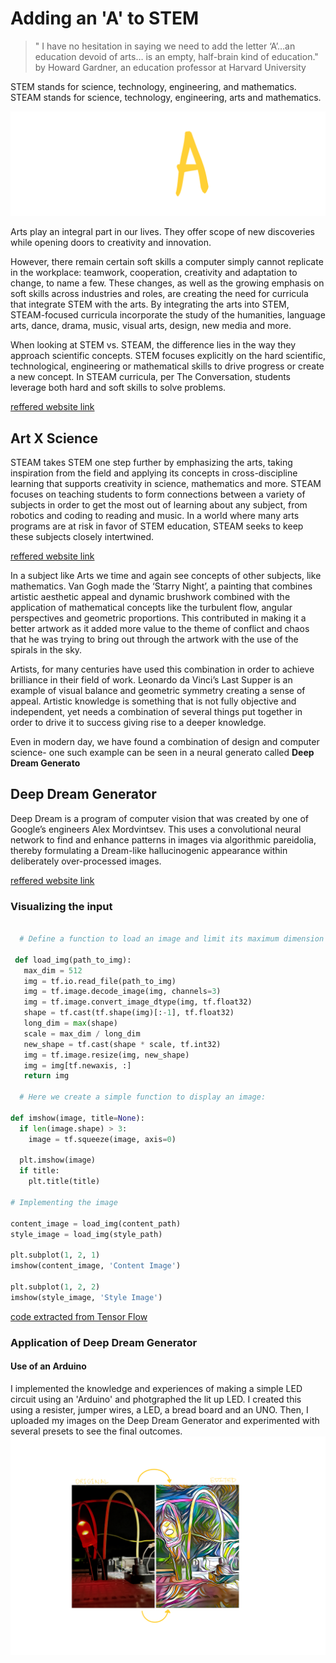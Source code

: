 # Adding an 'A' to STEM
>  " I have no hesitation in saying we need to add the letter ‘A’…an education devoid of arts… is an empty, half-brain kind of education." 
 by Howard Gardner, an education professor at Harvard University


STEM stands for science, technology, engineering, and mathematics.
STEAM stands for science, technology, engineering, arts and mathematics.

![image](https://github.com/navya26s/UNIT-2-/blob/main/steam.png)

Arts play an integral part in our lives. They offer scope of new discoveries while opening doors to creativity and innovation.  

However, there remain certain soft skills a computer simply cannot replicate in the workplace: teamwork, cooperation, creativity and adaptation to change, to name a few. These changes, as well as the growing emphasis on soft skills across industries and roles, are creating the need for curricula that integrate STEM with the arts. By integrating the arts into STEM, STEAM-focused curricula incorporate the study of the humanities, language arts, dance, drama, music, visual arts, design, new media and more.

When looking at STEM vs. STEAM, the difference lies in the way they approach scientific concepts. STEM focuses explicitly on the hard scientific, technological, engineering or mathematical skills to drive progress or create a new concept. In STEAM curricula, per The Conversation, students leverage both hard and soft skills to solve problems. 

[reffered website link](https://www.ucf.edu/online/engineering/news/comparing-stem-vs-steam-why-the-arts-make-a-difference/)


## Art X Science

STEAM takes STEM one step further by emphasizing the arts, taking inspiration from the field and applying its concepts in cross-discipline learning that supports creativity in science, mathematics and more. STEAM focuses on teaching students to form connections between a variety of subjects in order to get the most out of learning about any subject, from robotics and coding to reading and music. In a world where many arts programs are at risk in favor of STEM education, STEAM seeks to keep these subjects closely intertwined. 

[reffered website link](https://sphero.com/blogs/news/stem-vs-steam)

In a subject like Arts we time and again see concepts of other subjects, like mathematics.  Van Gogh made the ‘Starry Night’, a painting that combines artistic aesthetic appeal and dynamic brushwork combined with the application of mathematical concepts like the turbulent flow, angular perspectives and geometric proportions. This contributed in making it a better artwork as it added more value to the theme of conflict and chaos that he was trying to bring out through the artwork with the use of the spirals in the sky.

Artists, for many centuries have used this combination in order to achieve brilliance in their field of work. Leonardo da Vinci’s Last Supper is an example of visual balance and geometric symmetry  creating a sense of appeal. Artistic knowledge is something that is not fully objective and independent, yet needs a combination of several things put together in order to drive it to success giving rise to a deeper knowledge. 

Even in modern day, we have found a combination of design and computer science- one such example can be seen in a neural generato called **Deep Dream Generato**

## Deep Dream Generator
Deep Dream is a program of computer vision that was created by one of Google’s engineers Alex Mordvintsev. This uses a convolutional neural network to find and enhance patterns in images via algorithmic pareidolia, thereby formulating a Dream-like hallucinogenic appearance within deliberately over-processed images.

[reffered website link](https://hackernoon.com/deep-dream-with-tensorflow-a-practical-guide-to-build-your-first-deep-dream-experience-f91df601f479)

### Visualizing the input 
```python
  
  # Define a function to load an image and limit its maximum dimension to 512 pixels.

 def load_img(path_to_img):
   max_dim = 512
   img = tf.io.read_file(path_to_img)
   img = tf.image.decode_image(img, channels=3)
   img = tf.image.convert_image_dtype(img, tf.float32)
   shape = tf.cast(tf.shape(img)[:-1], tf.float32)
   long_dim = max(shape)
   scale = max_dim / long_dim
   new_shape = tf.cast(shape * scale, tf.int32)
   img = tf.image.resize(img, new_shape)
   img = img[tf.newaxis, :]
   return img
   
  # Here we create a simple function to display an image:

def imshow(image, title=None):
  if len(image.shape) > 3:
    image = tf.squeeze(image, axis=0)

  plt.imshow(image)
  if title:
    plt.title(title)
    
# Implementing the image

content_image = load_img(content_path)
style_image = load_img(style_path)

plt.subplot(1, 2, 1)
imshow(content_image, 'Content Image')

plt.subplot(1, 2, 2)
imshow(style_image, 'Style Image')
```
[code extracted from Tensor Flow](https://www.tensorflow.org/tutorials/generative/style_transfer)

### Application of Deep Dream Generator
#### Use of an Arduino

I implemented the knowledge and experiences of making a simple LED circuit using an 'Arduino' and photgraphed the lit up LED. 
I created this using a resister, jumper wires, a LED, a bread board and an UNO. Then, I uploaded my images on the Deep Dream Generator and experimented with several presets to see the final outcomes.
![image](https://github.com/navya26s/UNIT-2-/blob/main/Untitled_Artwork%2036.png)

